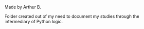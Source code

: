 Made by Arthur B.

Folder created out of my need to document my studies through the intermediary of Python logic.